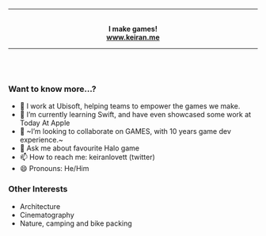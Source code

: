 
---

<p align="center">
  <strong>
    <br>
    I make games!
    <br>
    <a href="https://keiran.me">www.keiran.me</a>
  </strong>
</p>

---

<p align="center">
    <br><br>
</p>

### Want to know more...?
- 🔭 I work at Ubisoft, helping teams to empower the games we make.
- 🌱 I’m currently learning Swift, and have even showcased some work at Today At Apple
- 👯 ~I’m looking to collaborate on GAMES, with 10 years game dev experience.~
- 💬 Ask me about favourite Halo game
- 📫 How to reach me: keiranlovett (twitter)
- 😄 Pronouns: He/Him


### Other Interests

* Architecture
* Cinematography
* Nature, camping and bike packing
